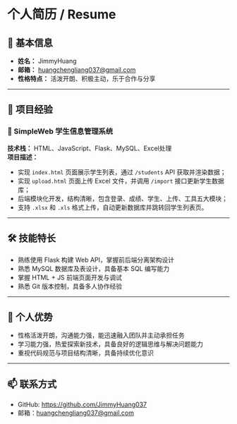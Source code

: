 # 个人简历 / Resume

## 👤 基本信息

- **姓名：** JimmyHuang
- **邮箱：** huangchengliang037@gmail.com
- **性格特点：** 活泼开朗、积极主动，乐于合作与分享

---

## 💼 项目经验

### 🎯 SimpleWeb 学生信息管理系统
**技术栈：** HTML、JavaScript、Flask、MySQL、Excel处理  
**项目描述：**
- 实现 `index.html` 页面展示学生列表，通过 `/students` API 获取并渲染数据；
- 实现 `upload.html` 页面上传 Excel 文件，并调用 `/import` 接口更新学生数据库；
- 后端模块化开发，结构清晰，包含登录、成绩、学生、上传、工具五大模块；
- 支持 `.xlsx` 和 `.xls` 格式上传，自动更新数据库并跳转回学生列表页。

---

## 🛠 技能特长

- 熟练使用 Flask 构建 Web API，掌握前后端分离架构设计
- 熟悉 MySQL 数据库及表设计，具备基本 SQL 编写能力
- 掌握 HTML + JS 前端页面开发与调试
- 熟悉 Git 版本控制，具备多人协作经验

---

## 🧠 个人优势

- 性格活泼开朗，沟通能力强，能迅速融入团队并主动承担任务
- 学习能力强，热爱探索新技术，具备良好的逻辑思维与解决问题能力
- 重视代码规范与项目结构清晰，具备持续优化意识

---

## 📫 联系方式

- GitHub: https://github.com/JimmyHuang037
- 邮箱：huangchengliang037@gmail.com